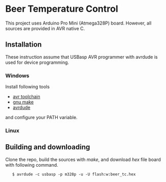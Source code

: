 # Beer Temperature Control
This project uses Arduino Pro Mini (Atmega328P) board. However, all sources are provided in AVR native C.

## Installation
These instruction assume that USBasp AVR programmer with avrdude is used for device programming.

### Windows
Install following tools

* [avr toolchain](http://www.atmel.com/tools/atmelavrtoolchainforwindows.aspx)
* [gnu make](http://fab.cba.mit.edu/classes/4.140/doc/projects/ftsmin/make-3.81.exe)
* [avrdude]()

and configure your PATH variable.

### Linux

## Building and downloading
Clone the repo, build the sources with _make_, and download _hex_ file
board with following command.

       $ avrdude -c usbasp -p m328p -u -U flash:w:beer_tc.hex
